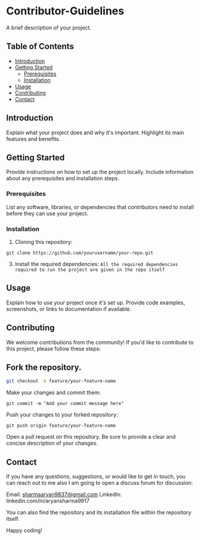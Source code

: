 # Contributor-Guidelines

A brief description of your project.

## Table of Contents
- [Introduction](#introduction)
- [Getting Started](#getting-started)
  - [Prerequisites](#prerequisites)
  - [Installation](#installation)
- [Usage](#usage)
- [Contributing](#contributing)
- [Contact](#contact)

## Introduction

Explain what your project does and why it's important. Highlight its main features and benefits.

## Getting Started

Provide instructions on how to set up the project locally. Include information about any prerequisites and installation steps.

### Prerequisites

List any software, libraries, or dependencies that contributors need to install before they can use your project.

### Installation

1. Cloning this repository:
```
git clone https://github.com/yourusername/your-repo.git
```

3. Install the required dependencies:
   `All the required dependencies required to run the project are given in the repo itself`

## Usage
Explain how to use your project once it's set up. Provide code examples, screenshots, or links to documentation if available.

## Contributing
We welcome contributions from the community! If you'd like to contribute to this project, please follow these steps:

## Fork the repository.

``` bash
git checkout -b feature/your-feature-name
```

Make your changes and commit them:

```
git commit -m "Add your commit message here"
```
Push your changes to your forked repository:

```
git push origin feature/your-feature-name
```

Open a pull request on this repository. Be sure to provide a clear and concise description of your changes.

## Contact
If you have any questions, suggestions, or would like to get in touch, you can reach out to me also I am going to open a discuss forum for discussion:

Email: sharmaaryan9837@gmail.com
LinkedIn: linkedin.com/in/aryansharma9917

You can also find the repository and its installation file within the repository itself.

Happy coding!
